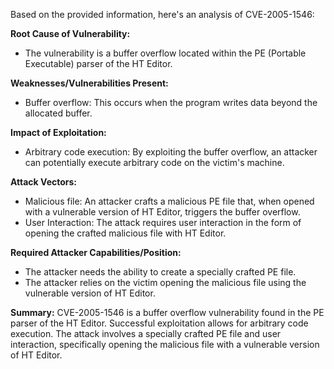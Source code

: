 Based on the provided information, here's an analysis of CVE-2005-1546:

**Root Cause of Vulnerability:**
- The vulnerability is a buffer overflow located within the PE (Portable Executable) parser of the HT Editor.

**Weaknesses/Vulnerabilities Present:**
- Buffer overflow: This occurs when the program writes data beyond the allocated buffer.

**Impact of Exploitation:**
- Arbitrary code execution: By exploiting the buffer overflow, an attacker can potentially execute arbitrary code on the victim's machine.

**Attack Vectors:**
- Malicious file: An attacker crafts a malicious PE file that, when opened with a vulnerable version of HT Editor, triggers the buffer overflow.
- User Interaction: The attack requires user interaction in the form of opening the crafted malicious file with HT Editor.

**Required Attacker Capabilities/Position:**
- The attacker needs the ability to create a specially crafted PE file.
- The attacker relies on the victim opening the malicious file using the vulnerable version of HT Editor.

**Summary:**
CVE-2005-1546 is a buffer overflow vulnerability found in the PE parser of the HT Editor. Successful exploitation allows for arbitrary code execution. The attack involves a specially crafted PE file and user interaction, specifically opening the malicious file with a vulnerable version of HT Editor.